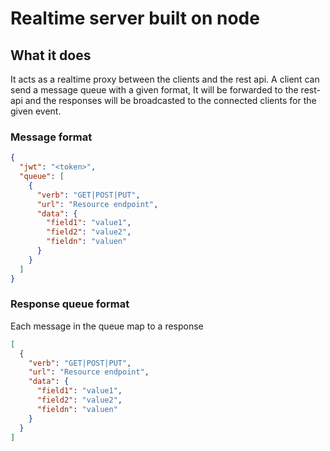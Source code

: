 # Realtime server built on node

## What it does

It acts as a realtime proxy between the clients and the rest api.
A client can send a message queue with a given format, It will be forwarded to the rest-api and the responses will be broadcasted to the connected clients for the given event.

### Message format

```json
{
  "jwt": "<token>",
  "queue": [
    {
      "verb": "GET|POST|PUT",
      "url": "Resource endpoint",
      "data": {
        "field1": "value1",
        "field2": "value2",
        "fieldn": "valuen"
      }
    }
  ]
}
```

### Response queue format

Each message in the queue map to a response

```json
[
  {
    "verb": "GET|POST|PUT",
    "url": "Resource endpoint",
    "data": {
      "field1": "value1",
      "field2": "value2",
      "fieldn": "valuen"
    }
  }
]
```
